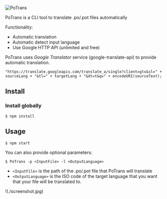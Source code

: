 ![PoTrans](./docs/title.png)

PoTrans is a CLI tool to translate .po/.pot files automatically

Functionality:
- Automatic translation
- Automatic detect input language
- Use Google HTTP API (unlimited and free)

PoTrans uses *Google Translator* service (google-translate-api) to provide automatic translation.
``` code
"https://translate.googleapis.com/translate_a/single?client=gtx&sl=" + sourceLang + "&tl=" + targetLang + "&dt=t&q=" + encodeURI(sourceText);
```

## Install
### Install globally
``` console
$ npm install
```

## Usage
``` console
$ npm start
```

You can also provide optional parameters:
``` console
$ PoTrans -p <InputFile> -l <OutputLanguage>
```
- `<InputFile>` is the path of the .po/.pot file that PoTrans will translate
- `<OutputLanguage>` is the ISO code of the target language that you want that your file will be translated to. 

!(./screenshot.jpg)